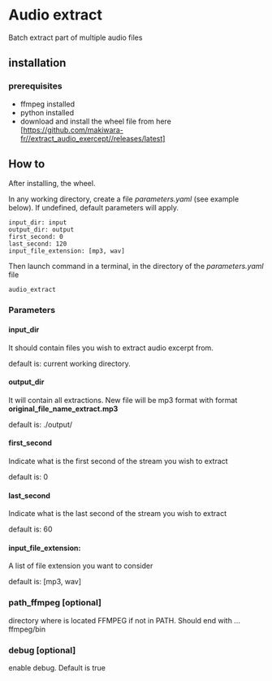 # Audio extract 

Batch extract part of multiple audio files

## installation 

### prerequisites

* ffmpeg installed
* python installed
* download and install the wheel file from here [https://github.com/makiwara-fr//extract_audio_exercept//releases/latest]



## How to

After installing, the wheel.

In any working directory, create a file *parameters.yaml* (see example below). If undefined, default parameters will apply.

```
input_dir: input
output_dir: output
first_second: 0
last_second: 120
input_file_extension: [mp3, wav]
```

Then launch command in a terminal, in the directory of the *parameters.yaml* file

```
audio_extract
```



### Parameters

#### input_dir

It should contain files you wish to extract audio excerpt from.

default is: current working directory.

#### output_dir

It will contain all extractions. New file will be mp3 format with format **original_file_name_extract.mp3**

default is: ./output/

#### first_second

Indicate what is the first second of the stream you wish to extract

default is: 0

#### last_second

Indicate what is the last second of the stream you wish to extract

default is: 60

#### input_file_extension: 
A list of file extension you want to consider 

default is: [mp3, wav]

### path_ffmpeg [optional]
directory where is located FFMPEG if not in PATH. Should end with ... ffmpeg/bin

### debug [optional]
enable debug. Default is true

